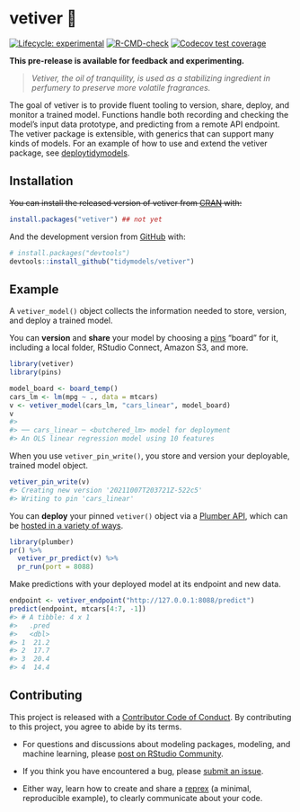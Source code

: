 
<!-- README.md is generated from README.Rmd. Please edit that file -->

# vetiver 🏺

<!-- badges: start -->

[![Lifecycle:
experimental](https://img.shields.io/badge/lifecycle-experimental-orange.svg)](https://lifecycle.r-lib.org/articles/stages.html#experimental)
[![R-CMD-check](https://github.com/tidymodels/vetiver/workflows/R-CMD-check/badge.svg)](https://github.com/tidymodels/vetiver/actions)
[![Codecov test
coverage](https://codecov.io/gh/tidymodels/vetiver/branch/master/graph/badge.svg)](https://codecov.io/gh/tidymodels/vetiver?branch=master)
<!-- badges: end -->

**This pre-release is available for feedback and experimenting.**

> *Vetiver, the oil of tranquility, is used as a stabilizing ingredient
> in perfumery to preserve more volatile fragrances.*

The goal of vetiver is to provide fluent tooling to version, share,
deploy, and monitor a trained model. Functions handle both recording and
checking the model’s input data prototype, and predicting from a remote
API endpoint. The vetiver package is extensible, with generics that can
support many kinds of models. For an example of how to use and extend
the vetiver package, see
[deploytidymodels](https://github.com/juliasilge/deploytidymodels).

## Installation

~~You can install the released version of vetiver from
[CRAN](https://CRAN.R-project.org) with:~~

``` r
install.packages("vetiver") ## not yet
```

And the development version from [GitHub](https://github.com/) with:

``` r
# install.packages("devtools")
devtools::install_github("tidymodels/vetiver")
```

## Example

A `vetiver_model()` object collects the information needed to store,
version, and deploy a trained model.

You can **version** and **share** your model by choosing a
[pins](https://pins.rstudio.com/dev/) “board” for it, including a local
folder, RStudio Connect, Amazon S3, and more.

``` r
library(vetiver)
library(pins)

model_board <- board_temp()
cars_lm <- lm(mpg ~ ., data = mtcars)
v <- vetiver_model(cars_lm, "cars_linear", model_board)
v
#> 
#> ── cars_linear ─ <butchered_lm> model for deployment 
#> An OLS linear regression model using 10 features
```

When you use `vetiver_pin_write()`, you store and version your
deployable, trained model object.

``` r
vetiver_pin_write(v)
#> Creating new version '20211007T203721Z-522c5'
#> Writing to pin 'cars_linear'
```

You can **deploy** your pinned `vetiver()` object via a [Plumber
API](https://www.rplumber.io/), which can be [hosted in a variety of
ways](https://www.rplumber.io/articles/hosting.html).

``` r
library(plumber)
pr() %>%
  vetiver_pr_predict(v) %>%
  pr_run(port = 8088)
```

Make predictions with your deployed model at its endpoint and new data.

``` r
endpoint <- vetiver_endpoint("http://127.0.0.1:8088/predict")
predict(endpoint, mtcars[4:7, -1])
#> # A tibble: 4 x 1
#>   .pred
#>   <dbl>
#> 1  21.2
#> 2  17.7
#> 3  20.4
#> 4  14.4
```

## Contributing

This project is released with a [Contributor Code of
Conduct](https://contributor-covenant.org/version/2/0/CODE_OF_CONDUCT.html).
By contributing to this project, you agree to abide by its terms.

-   For questions and discussions about modeling packages, modeling, and
    machine learning, please [post on RStudio
    Community](https://community.rstudio.com/new-topic?category_id=15&tags=tidymodels,question).

-   If you think you have encountered a bug, please [submit an
    issue](https://github.com/tidymodels/vetiver/issues).

-   Either way, learn how to create and share a
    [reprex](https://reprex.tidyverse.org/articles/articles/learn-reprex.html)
    (a minimal, reproducible example), to clearly communicate about your
    code.
